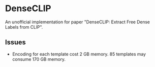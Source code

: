# DenseCLIP

An unofficial implementation for paper "DenseCLIP: Extract Free Dense Labels from CLIP".

## Issues

- Encoding for each template cost 2 GB memory. 85 templates may consume 170 GB memory.

